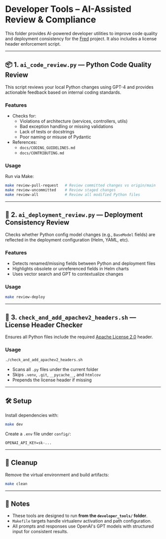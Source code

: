 # Developer Tools – AI-Assisted Review & Compliance

This folder provides AI-powered developer utilities to improve code quality and deployment consistency for the [Fred](https://fredk8.dev) project. It also includes a license header enforcement script.

---

## 📦 1. `ai_code_review.py` — Python Code Quality Review

This script reviews your local Python changes using GPT-4 and provides actionable feedback based on internal coding standards.

### Features
- Checks for:
  - Violations of architecture (services, controllers, utils)
  - Bad exception handling or missing validations
  - Lack of tests or docstrings
  - Poor naming or misuse of Pydantic
- References:
  - `docs/CODING_GUIDELINES.md`
  - `docs/CONTRIBUTING.md`

### Usage
Run via Make:

```bash
make review-pull-request   # Review committed changes vs origin/main
make review-uncommitted    # Review staged changes
make review-all            # Review all modified Python files
```

---

## 🔧 2. `ai_deployment_review.py` — Deployment Consistency Review

Checks whether Python config model changes (e.g., `BaseModel` fields) are reflected in the deployment configuration (Helm, YAML, etc).

### Features
- Detects renamed/missing fields between Python and deployment files
- Highlights obsolete or unreferenced fields in Helm charts
- Uses vector search and GPT to contextualize changes

### Usage

```bash
make review-deploy
```

---

## 🪪 3. `check_and_add_apachev2_headers.sh` — License Header Checker

Ensures all Python files include the required [Apache License 2.0](http://www.apache.org/licenses/LICENSE-2.0) header.

### Usage

```bash
./check_and_add_apachev2_headers.sh
```

- Scans all `.py` files under the current folder
- Skips `.venv`, `.git`, `__pycache__`, and `htmlcov`
- Prepends the license header if missing

---

## 🛠️ Setup

Install dependencies with:

```bash
make dev
```

Create a `.env` file under `config/`:

```
OPENAI_API_KEY=sk-...
```

---

## 🧹 Cleanup

Remove the virtual environment and build artifacts:

```bash
make clean
```

---

## 🧭 Notes

- These tools are designed to run **from the `developer_tools/` folder**.
- `Makefile` targets handle virtualenv activation and path configuration.
- All prompts and responses use OpenAI's GPT models with structured input for consistent results.
